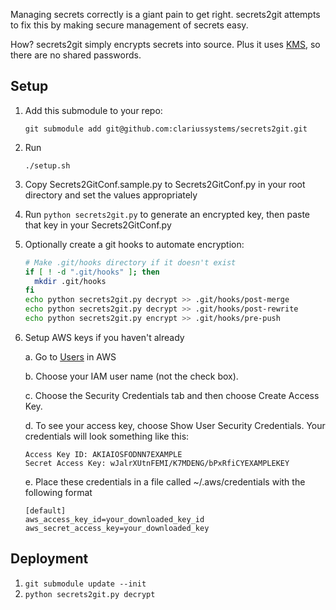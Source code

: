 Managing secrets correctly is a giant pain to get right.
secrets2git attempts to fix this by making secure management of secrets easy.

How?
secrets2git simply encrypts secrets into source.
Plus it uses [KMS](https://aws.amazon.com/kms/), so there are no shared passwords.

Setup
-----
1. Add this submodule to your repo:
   
   `git submodule add git@github.com:clariussystems/secrets2git.git`

2. Run
 
   `./setup.sh`

3. Copy Secrets2GitConf.sample.py to Secrets2GitConf.py in your root directory and set the values appropriately
4. Run `python secrets2git.py` to generate an encrypted key, then paste that key in your Secrets2GitConf.py
5. Optionally create a git hooks to automate encryption:

   ```bash
   # Make .git/hooks directory if it doesn't exist
   if [ ! -d ".git/hooks" ]; then
     mkdir .git/hooks
   fi
   echo python secrets2git.py decrypt >> .git/hooks/post-merge
   echo python secrets2git.py decrypt >> .git/hooks/post-rewrite
   echo python secrets2git.py encrypt >> .git/hooks/pre-push
   ```
   
6. Setup AWS keys if you haven't already

   a. Go to [Users](https://console.aws.amazon.com/iam/home#users) in AWS
   
   b. Choose your IAM user name (not the check box).
   
   c. Choose the Security Credentials tab and then choose Create Access Key.

   d. To see your access key, choose Show User Security Credentials. Your credentials will look something like this:
      ```
      Access Key ID: AKIAIOSFODNN7EXAMPLE
      Secret Access Key: wJalrXUtnFEMI/K7MDENG/bPxRfiCYEXAMPLEKEY
      ```
      
   e. Place these credentials in a file called ~/.aws/credentials with the following format
      ```
      [default]
      aws_access_key_id=your_downloaded_key_id
      aws_secret_access_key=your_downloaded_key
      ```

Deployment
----------
1. `git submodule update --init`
2. `python secrets2git.py decrypt`

